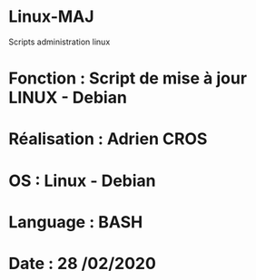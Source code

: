 # Linux-MAJ
Scripts administration linux

# Fonction : Script de mise à jour LINUX - Debian
# Réalisation : Adrien CROS
# OS : Linux - Debian
# Language : BASH
# Date : 28 /02/2020
